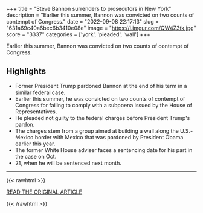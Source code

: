 +++
title = "Steve Bannon surrenders to prosecutors in New York"
description = "Earlier this summer, Bannon was convicted on two counts of contempt of Congress."
date = "2022-09-08 22:17:13"
slug = "631a69c40a6bec6b3410e08e"
image = "https://i.imgur.com/QW4Z3tk.jpg"
score = "3337"
categories = ['york', 'pleaded', 'wall']
+++

Earlier this summer, Bannon was convicted on two counts of contempt of Congress.

## Highlights

- Former President Trump pardoned Bannon at the end of his term in a similar federal case.
- Earlier this summer, he was convicted on two counts of contempt of Congress for failing to comply with a subpoena issued by the House of Representatives.
- He pleaded not guilty to the federal charges before President Trump's pardon.
- The charges stem from a group aimed at building a wall along the U.S.-Mexico border with Mexico that was pardoned by President Obama earlier this year.
- The former White House adviser faces a sentencing date for his part in the case on Oct.
- 21, when he will be sentenced next month.

---

{{< rawhtml >}}
  <p class="article-category">
    <a target="_blank" href="https://www.axios.com/2022/09/08/bannon-surrender-new-york-prosecutors">READ THE ORIGINAL ARTICLE</a>
  </p>
{{< /rawhtml >}}
